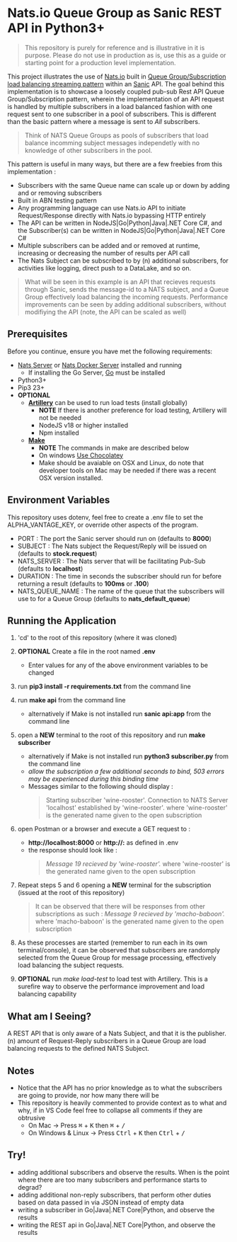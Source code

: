 # Nats.io Queue Group as Sanic REST API in Python3+

> This repository is purely for reference and is illustrative in it is purpose. Please do not use in production as is, use this as a guide
or starting point for a production level implementation.


This project illustrates the use of [Nats.io](https://nats.io/) built in [Queue Group/Subscription load balancing streaming pattern](https://docs.nats.io/nats-concepts/core-nats/queue) within an [Sanic](https://sanic.dev/en/) API. The goal behind this implementation is to showcase a loosely coupled pub-sub Rest API Queue Group/Subscription pattern, wherein the implementation of an API request is handled by multiple subscribers in a load balanced fashion with one request sent to one subscriber in a pool of subscribers. This is different than the basic pattern where a message is sent to *All* subscribers.

> Think of NATS Queue Groups as pools of subscribers that load balance incomming subject messages independetly with no knowledge of other subscribers in the pool.

This pattern is useful in many ways, but there are a few freebies from this implementation :
* Subscribers with the same Queue name can scale up or down by adding and or removing subscribers
* Built in ABN testing pattern
* Any programming language can use Nats.io API to initiate Request/Response directly with Nats.io bypassing HTTP entirely
* The API can be written in NodeJS|Go|Python|Java|.NET Core C#, and the Subscriber(s) can be written in NodeJS|Go|Python|Java|.NET Core C#
* Multiple subscribers can be added and or removed at runtime, increasing or decreasing the number of results per API call
* The Nats Subject can be subscribed to by (n) additional subscribers, for activities like logging, direct push to a DataLake, and so on.

> What will be seen in this example is an API that recieves requests through Sanic, sends the message-id to a NATS subject, and a Queue Group effectively
load balancing the incoming requests. Performance improvements can be seen by adding additional subscribers, without modifiying the API (note, the API can be scaled as well)

## Prerequisites

Before you continue, ensure you have met the following requirements:

* [Nats Server](https://docs.nats.io/running-a-nats-service/introduction/installation#downloading-a-release-build) or [Nats Docker Server](https://hub.docker.com/_/nats) installed and running
    * If installing the Go Server, [Go](https://go.dev/doc/install) must be installed
* Python3+
* Pip3 23+
* **OPTIONAL**
    * **[Artillery](https://www.npmjs.com/package/artillery)** can be used to run load tests (install globally)
        * **NOTE** If there is another preference for load testing, Artillery will not be needed
        * NodeJS v18 or higher installed
        * Npm installed
    * **[Make](https://www.gnu.org/software/make/)**
        * **NOTE** The commands in make are described below
        * On windows [Use Chocolatey](https://community.chocolatey.org/packages/make)
        * Make should be avaiable on OSX and Linux, do note that developer tools on Mac may be needed if there was a recent OSX version installed.


## Environment Variables

This repository uses dotenv, feel free to create a .env file to set the ALPHA_VANTAGE_KEY, or override other aspects of the program.


* PORT : The port the Sanic server should run on (defaults to **8000**)
* SUBJECT : The Nats subject the Request/Reply will be issued on (defaults to **stock.request**)
* NATS_SERVER : The Nats server that will be facilitating Pub-Sub (defaults to  **localhost**)
* DURATION : The time in seconds the subscriber should run for before returning a result (defaults to **100ms** or **.100**) 
* NATS_QUEUE_NAME : The name of the queue that the subscribers will use to for a Queue Group (defaults to **nats_default_queue**)

## Running the Application

1) 'cd' to the root of this repository (where it was cloned)
1) **OPTIONAL** Create a file in the root named **.env**
    * Enter values for any of the above environment variables to be changed
1) run **pip3 install -r requirements.txt** from the command line
1) run **make api** from the command line
    * alternatively if Make is not installed run **sanic api:app** from the command line
1) open a **NEW** terminal to the root of this repository and run **make subscriber** 
    * alternatively if Make is not installed run **python3 subscriber.py** from the command line
    * _allow the subscription a few additional seconds to bind, 503 errors may be experienced during this binding time_
    * Messages similar to the following should display :
        > Starting subscriber 'wine-rooster'. Connection to NATS Server 'localhost' established by 'wine-rooster'. where 'wine-rooster' is the generated name given to the open subscription 
1) open Postman or a browser and execute a GET request to : 
    * **http://localhost:8000** or **http://<SERVER>:<PORT>** as defined in .env
    * the response should look like :
        > *Message 19 recieved by 'wine-rooster'.* where 'wine-rooster' is the generated name given to the open subscription
    
1) Repeat steps 5 and 6 opening a **NEW** terminal for the subscription  (issued at the root of this repository)
    > It can be observed that there will be responses from other subscriptions as such : *Message 9 recieved by 'macho-baboon'.* where 'macho-baboon' is the generated name given to the open subscription
1) As these processes are started (remember to run each in its own terminal/console), it can be observed that subscribers are randomply selected from the Queue Group for message processing, effectively load balancing the subject requests.
1) **OPTIONAL** run *make load-test* to load test with Artillery. This is a surefire way to observe the performance improvement and load balancing capability

## What am I Seeing?

A REST API that is only aware of a Nats Subject, and that it is the publisher. (n) amount of Request-Reply subscribers in a Queue Group are load balancing requests to the defined NATS Subject.

## Notes
* Notice that the API has no prior knowledge as to what the subscribers are going to provide, nor how many there will be
* This repository is heavily commented to provide context as to what and why, if in VS Code feel free to collapse all comments if they are obtrusive
    * On Mac -> Press <kbd>&#8984;</kbd> + <kbd>K</kbd> then <kbd>&#8984;</kbd> + <kbd>/</kbd> 
    * On Windows & Linux -> Press <kbd>Ctrl</kbd> + <kbd>K</kbd> then <kbd>Ctrl</kbd> + <kbd>/</kbd> 

## Try!
* adding additional subscribers and observe the results. When is the point where there are too many subscribers and performance starts to degrad?
* adding additional non-reply subscribers, that perform other duties based on data passed in via JSON instead of empty data
* writing a subscriber in Go|Java|.NET Core|Python, and observe the results
* writing the REST api in Go|Java|.NET Core|Python, and observe the results